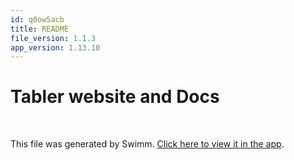 ```yaml
---
id: q0ow5acb
title: README
file_version: 1.1.3
app_version: 1.13.10
---
```


# Tabler website and Docs

<br/>

This file was generated by Swimm. [Click here to view it in the app](https://swimm-web-app.web.app/repos/Z2l0aHViJTNBJTNBdGFibGVyJTNBJTNBc2h1anV1dQ==/docs/q0ow5acb).
